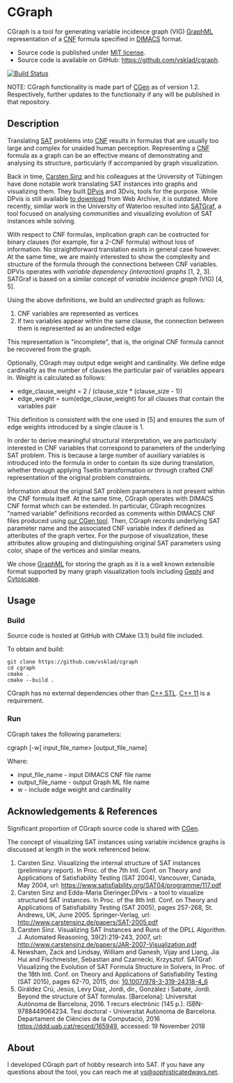 # CGraph
CGraph is a tool for generating variable incidence graph (VIG) [GraphML](http://graphml.graphdrawing.org) representation of a [CNF](https://en.wikipedia.org/wiki/Conjunctive_normal_form) formula specified in [DIMACS](http://www.satcompetition.org/2009/format-benchmarks2009.html) format.

- Source code is published under [MIT license](https://github.com/vsklad/cgraph/blob/master/LICENSE).
- Source code is available on GitHub: <https://github.com/vsklad/cgraph>.

[![Build Status](https://travis-ci.org/vsklad/cgraph.svg?branch=master)](https://travis-ci.org/vsklad/cgraph)

NOTE: CGraph functionality is made part of [CGen](https://github.com/vsklad/cgen) as of version 1.2. Respectively, further updates to the functionaity if any will be published in that repository.

## Description

Translating [SAT](https://en.wikipedia.org/wiki/Boolean_satisfiability_problem) problems into [CNF](https://en.wikipedia.org/wiki/Conjunctive_normal_form) results in formulas that are usually too large and complex for unaided human perception. Representing a [CNF](https://en.wikipedia.org/wiki/Conjunctive_normal_form) formula as a graph can be an effective means of demonstrating and analysing its structure, particularly if accompanied by graph visualization. 

Back in time, [Carsten Sinz](http://www.carstensinz.de) and his colleagues at the University of Tübingen have done notable work translating SAT instances into graphs and visualizing them. They built [DPvis](http://www.carstensinz.de/software.html) and 3Dvis, tools for the purpose. While DPvis is still available [to download](https://web.archive.org/web/20100309223324/http://www-sr.informatik.uni-tuebingen.de/~sinz/DPvis/DPvis-download.html) from Web Archive, it is outdated. More recently, similar work in the University of Waterloo resulted into [SATGraf](https://bitbucket.org/znewsham/satgraf/src/master/), a tool focused on analysing communities and visualizing evolution of SAT instances while solving.

With respect to CNF formulas, implication graph can be costructed for binary clauses (for example, for a 2-CNF formula) without loss of information. No straightforward translation exists in general case however. At the same time, we are mainly interested to show the complexity and structure of the formula through the connections between CNF variables. DPVis operates with *variable dependency (interaction) graphs* [1, 2, 3]. SATGraf is based on a similar concept of *variable incidence graph* (VIG) [4, 5]. 

Using the above definitions, we build an *undirected* graph as follows:

1. CNF variables are represented as vertices
2. If two variables appear within the same clause, the connection between them is represented as an undirected edge

This representation is "incomplete", that is, the original CNF formula cannot be recovered from the graph.

Optionally, CGraph may output edge weight and cardinality. We define edge cardinality as the number of clauses the particular pair of variables appears in. Weight is calculated as follows:

- edge_clause_weight = 2 / (clause_size * (clause_size - 1))
- edge_weight = sum(edge_clause_weight) for all clauses that contain the variables pair

This definition is consistent with the one used in [5] and ensures the sum of edge weights introduced by a single clause is 1.

In order to derive meaningful structural interpretation, we are particularly interested in CNF variables that correspond to parameters of the underlying SAT problem. This is because a large number of auxiliary variables is introduced into the formula in order to contain its size during translation, whether through applying Tseitin transformation or through crafted CNF representation of the original problem constraints.

Information about the original SAT problem parameters is not present within the CNF formula itself. At the same time, CGraph operates with DIMACS CNF format which can be extended. In particular, CGraph recognizes "named variable" definitions recorded as comments within DIMACS CNF files produced using [our CGen tool](https://github.com/vsklad/cgen). Then, CGraph records underlying SAT parameter name and the associated CNF variable index if defined as atteributes of the graph vertex. For the purpose of visualization, these attributes allow grouping and distinguishing original SAT parameters using color, shape of the vertices and similar means. 

We chose [GraphML](http://graphml.graphdrawing.org) for storing the graph as it is a well known extensible format supported by many graph visualization tools including [Gephi](https://gephi.org) and [Cytoscape](https://cytoscape.org).

## Usage

### Build
Source code is hosted at GitHub with CMake (3.1) build file included. 

To obtain and build:

    git clone https://github.com/vsklad/cgraph
    cd cgraph
    cmake .
    cmake --build .

CGraph has no external dependencies other than [C++ STL](https://en.wikipedia.org/wiki/Standard_Template_Library). [C++ 11](https://en.wikipedia.org/wiki/C%2B%2B11) is a requirement.

### Run

CGraph takes the following parameters:

cgraph [-w] input_file_name> [output_file_name]

Where:

- input_file_name - input DIMACS CNF file name
- output_file_name - output Graph ML file name
- w - include edge weight and cardinality

## Acknowledgements & References

Significant proportion of CGraph source code is shared with [CGen](https://github.com/vsklad/cgen).

The concept of visualizing SAT instances using variable incidence graphs is discussed at length in the work referenced below.

1. Carsten Sinz. Visualizing the internal structure of SAT instances (preliminary report). In Proc. of the 7th Intl. Conf. on Theory and Applications of Satisfiability Testing (SAT 2004), Vancouver, Canada, May 2004, url: https://www.satisfiability.org/SAT04/programme/117.pdf
2. Carsten Sinz and Edda-Maria Dieringer.DPvis - a tool to visualize structured SAT instances. In Proc. of the 8th Intl. Conf. on Theory and Applications of Satisfiability Testing (SAT 2005), pages 257-268, St. Andrews, UK, June 2005. Springer-Verlag, url: http://www.carstensinz.de/papers/SAT-2005.pdf
3. Carsten Sinz. Visualizing SAT Instances and Runs of the DPLL Algorithm. J. Automated Reasoning, 39(2):219-243, 2007, url: http://www.carstensinz.de/papers/JAR-2007-Visualization.pdf
4. Newsham, Zack and Lindsay, William and Ganesh, Vijay and Liang, Jia Hui and Fischmeister, Sebastian and Czarnecki, Krzysztof. SATGraf: Visualizing the Evolution of SAT Formula Structure in Solvers, In Proc. of the 18th Intl. Conf. on Theory and Applications of Satisfiability Testing (SAT 2015), pages 62-70, 2015, doi: [10.1007/978-3-319-24318-4_6](http://dx.doi.org/10.1007/978-3-319-24318-4_6)
5. Giráldez Crú, Jesús, Levy Díaz, Jordi, dir., Gonzàlez i Sabaté, Jordi. Beyond the structure of SAT formulas. [Barcelona]: Universitat Autònoma de Barcelona, 2016. 1 recurs electrònic (145 p.). ISBN-9788449064234. Tesi doctoral - Universitat Autònoma de Barcelona. Departament de Ciències de la Computació, 2016 <https://ddd.uab.cat/record/165949>, accessed: 19 November 2018

## About
I developed CGraph part of hobby research into SAT.
If you have any questions about the tool, you can reach me at [vs@sophisticatedways.net](mailto:vs@sophisticatedways.net).
